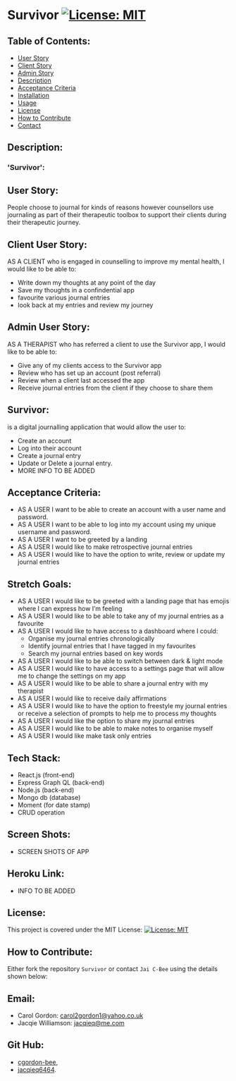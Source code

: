 # Survivor [![License: MIT](https://img.shields.io/badge/License-MIT-yellow.svg)](https://opensource.org/licenses/MIT)

## Table of Contents:

- [User Story](#user-story)
- [Client Story](#client-story)
- [Admin Story](#admin-story)
- [Description](#description)
- [Acceptance Criteria](#acceptance-criteria)
- [Installation](#installation)
- [Usage](#usage)
- [License](#license)
- [How to Contribute](#how-to-contribute)
- [Contact](#contact)

## Description:

### 'Survivor':

## User Story:

People choose to journal for kinds of reasons however counsellors use journaling as part of their therapeutic toolbox to support their clients during their therapeutic journey.

## Client User Story:

AS A CLIENT who is engaged in counselling to improve my mental health, I would like to be able to:

- Write down my thoughts at any point of the day
- Save my thoughts in a confindential app
- favourite various journal entries
- look back at my entries and review my journey

## Admin User Story:

AS A THERAPIST who has referred a client to use the Survivor app, I would like to be able to:

- Give any of my clients access to the Survivor app
- Review who has set up an account (post referral)
- Review when a client last accessed the app
- Receive journal entries from the client if they choose to share them

## Survivor:

is a digital journalling application that would allow the user to:

- Create an account
- Log into their account
- Create a journal entry
- Update or Delete a journal entry.
- MORE INFO TO BE ADDED

## Acceptance Criteria:

- AS A USER I want to be able to create an account with a user name and password.
- AS A USER I want to be able to log into my account using my unique username and password.
- AS A USER I want to be greeted by a landing
- AS A USER I would like to make retrospective journal entries
- AS A USER I would like to have the option to write, review or update my journal entries

## Stretch Goals:

- AS A USER I would like to be greeted with a landing page that has emojis where I can express how I’m feeling
- AS A USER I would like to be able to take any of my journal entries as a favourite
- AS A USER I would like to have access to a dashboard where I could:
  - Organise my journal entries chronologically
  - Identify journal entries that I have tagged in my favourites
  - Search my journal entries based on key words
- AS A USER I would like to be able to switch between dark & light mode
- AS A USER I would like to have access to a settings page that will allow me to change the settings on my app
- AS A USER I would like to be able to share a journal entry with my therapist
- AS A USER I would like to receive daily affirmations
- AS A USER I would like to have the option to freestyle my journal entries or receive a selection of prompts to help me to process my thoughts
- AS A USER I would like the option to share my journal entries
- AS A USER I would like to be able to make notes to organise myself
- AS A USER I would like make task only entries

## Tech Stack:

- React.js (front-end)
- Express Graph QL (back-end)
- Node.js (back-end)
- Mongo db (database)
- Moment (for date stamp)
- CRUD operation

## Screen Shots:

- SCREEN SHOTS OF APP

## Heroku Link:

- INFO TO BE ADDED

## License:

This project is covered under the MIT License: [![License: MIT](https://img.shields.io/badge/License-MIT-yellow.svg)](https://opensource.org/licenses/MIT)

## How to Contribute:

Either fork the repository `Survivor` or contact `Jai C-Bee` using the details shown below:

## Email:

- Carol Gordon: carol2gordon1@yahoo.co.uk
- Jacqie Williamson: jacqieq@me.com

## Git Hub:

- [cgordon-bee](https://github.com/cgordon-bee),
- [jacqieq6464](https://github.com/jacqieq6464).
